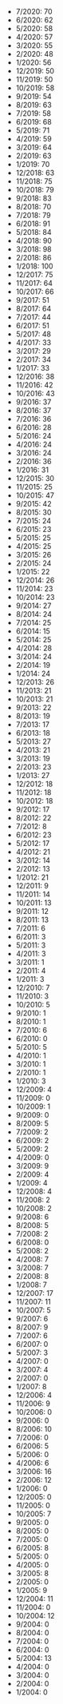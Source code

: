 *  7/2020: 70
*  6/2020: 62
*  5/2020: 58
*  4/2020: 57
*  3/2020: 55
*  2/2020: 48
*  1/2020: 56
*  12/2019: 50
*  11/2019: 50
*  10/2019: 58
*  9/2019: 54
*  8/2019: 63
*  7/2019: 58
*  6/2019: 68
*  5/2019: 71
*  4/2019: 59
*  3/2019: 64
*  2/2019: 63
*  1/2019: 70
*  12/2018: 63
*  11/2018: 75
*  10/2018: 79
*  9/2018: 83
*  8/2018: 70
*  7/2018: 79
*  6/2018: 91
*  5/2018: 84
*  4/2018: 90
*  3/2018: 98
*  2/2018: 86
*  1/2018: 100
*  12/2017: 75
*  11/2017: 64
*  10/2017: 66
*  9/2017: 51
*  8/2017: 64
*  7/2017: 44
*  6/2017: 51
*  5/2017: 48
*  4/2017: 33
*  3/2017: 29
*  2/2017: 34
*  1/2017: 33
*  12/2016: 38
*  11/2016: 42
*  10/2016: 43
*  9/2016: 37
*  8/2016: 37
*  7/2016: 36
*  6/2016: 28
*  5/2016: 24
*  4/2016: 24
*  3/2016: 24
*  2/2016: 36
*  1/2016: 31
*  12/2015: 30
*  11/2015: 25
*  10/2015: 47
*  9/2015: 42
*  8/2015: 30
*  7/2015: 24
*  6/2015: 23
*  5/2015: 25
*  4/2015: 25
*  3/2015: 26
*  2/2015: 24
*  1/2015: 22
*  12/2014: 26
*  11/2014: 23
*  10/2014: 23
*  9/2014: 27
*  8/2014: 24
*  7/2014: 25
*  6/2014: 15
*  5/2014: 25
*  4/2014: 28
*  3/2014: 24
*  2/2014: 19
*  1/2014: 24
*  12/2013: 26
*  11/2013: 21
*  10/2013: 21
*  9/2013: 22
*  8/2013: 19
*  7/2013: 17
*  6/2013: 18
*  5/2013: 27
*  4/2013: 21
*  3/2013: 19
*  2/2013: 23
*  1/2013: 27
*  12/2012: 18
*  11/2012: 18
*  10/2012: 18
*  9/2012: 17
*  8/2012: 22
*  7/2012: 8
*  6/2012: 23
*  5/2012: 17
*  4/2012: 21
*  3/2012: 14
*  2/2012: 13
*  1/2012: 21
*  12/2011: 9
*  11/2011: 14
*  10/2011: 13
*  9/2011: 12
*  8/2011: 13
*  7/2011: 6
*  6/2011: 3
*  5/2011: 3
*  4/2011: 3
*  3/2011: 1
*  2/2011: 4
*  1/2011: 3
*  12/2010: 7
*  11/2010: 3
*  10/2010: 5
*  9/2010: 1
*  8/2010: 1
*  7/2010: 6
*  6/2010: 0
*  5/2010: 5
*  4/2010: 1
*  3/2010: 1
*  2/2010: 1
*  1/2010: 3
*  12/2009: 4
*  11/2009: 0
*  10/2009: 1
*  9/2009: 0
*  8/2009: 5
*  7/2009: 2
*  6/2009: 2
*  5/2009: 2
*  4/2009: 0
*  3/2009: 9
*  2/2009: 4
*  1/2009: 4
*  12/2008: 4
*  11/2008: 2
*  10/2008: 2
*  9/2008: 6
*  8/2008: 5
*  7/2008: 2
*  6/2008: 0
*  5/2008: 2
*  4/2008: 7
*  3/2008: 7
*  2/2008: 8
*  1/2008: 7
*  12/2007: 17
*  11/2007: 11
*  10/2007: 5
*  9/2007: 6
*  8/2007: 9
*  7/2007: 6
*  6/2007: 0
*  5/2007: 3
*  4/2007: 0
*  3/2007: 4
*  2/2007: 0
*  1/2007: 8
*  12/2006: 4
*  11/2006: 9
*  10/2006: 0
*  9/2006: 0
*  8/2006: 10
*  7/2006: 0
*  6/2006: 5
*  5/2006: 0
*  4/2006: 6
*  3/2006: 16
*  2/2006: 12
*  1/2006: 0
*  12/2005: 0
*  11/2005: 0
*  10/2005: 7
*  9/2005: 0
*  8/2005: 0
*  7/2005: 0
*  6/2005: 8
*  5/2005: 0
*  4/2005: 0
*  3/2005: 8
*  2/2005: 0
*  1/2005: 9
*  12/2004: 11
*  11/2004: 0
*  10/2004: 12
*  9/2004: 0
*  8/2004: 0
*  7/2004: 0
*  6/2004: 0
*  5/2004: 13
*  4/2004: 0
*  3/2004: 0
*  2/2004: 0
*  1/2004: 0